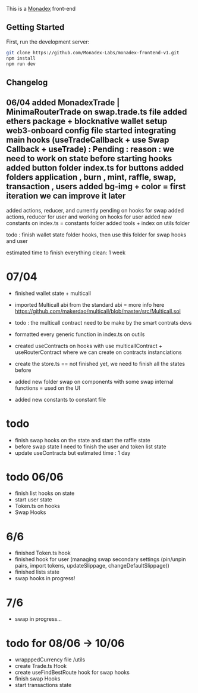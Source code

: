 This is a [Monadex](https://monadex.exchange/) front-end 

## Getting Started

First, run the development server:

```bash
git clone https://github.com/Monadex-Labs/monadex-frontend-v1.git
npm install 
npm run dev


```

## Changelog
06/04 
added MonadexTrade | MinimaRouterTrade on swap.trade.ts file 
added ethers package + blocknative wallet 
setup web3-onboard config file
started integrating main hooks (useTradeCallback + use Swap Callback + useTrade) : Pending : reason : we need to work on state before starting hooks 
added button folder index.ts for buttons 
added folders application , burn , mint, raffle, swap, transaction , users 
added bg-img + color = first iteration we can improve it later
---
added actions, reducer, and currently pending on hooks for swap
added actions, reducer for user and working on hooks for user
added new constants on index.ts = constants folder
added tools + index on utils folder  

todo : finish wallet state folder hooks, then use this folder for swap hooks and user 

estimated time to finish everything clean: 1 week

# 07/04
- finished wallet state + multicall 
- imported Multicall abi from the standard abi = more info here https://github.com/makerdao/multicall/blob/master/src/Multicall.sol
- todo : the multicall contract need to be make by the smart contrats devs

- formatted every generic function in index.ts on outils
- created useContracts on hooks with use multicallContract + useRouterContract where we can create on contracts instanciations 
- create the store.ts == not finished yet, we need to finish all the states before 
- added new folder swap on components with some swap internal functions = used on the UI 
- added new constants to constant file 
# todo 
- finish swap hooks on the state and start the raffle state 
- before swap state I need to finish the user and token list state
- update useContracts but
estimated time : 1 day

# todo 06/06
- finish list hooks on state
- start user state
- Token.ts on hooks 
- Swap Hooks 

# 6/6
- finished Token.ts hook
- finished hook for user (managing swap secondary settings (pin/unpin pairs, import tokens, updateSlippage, changeDefaultSlippage))
- finished lists state
- swap hooks in progress! 

# 7/6 
- swap in progress...

# todo for 08/06 -> 10/06
- wrapppedCurrency file /utils
- create Trade.ts Hook
- create useFindBestRoute hook for swap hooks
- finish swap Hooks
- start transactions state